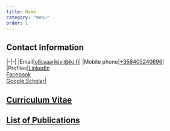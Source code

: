 ```yaml
---
title: Home
category: "menu"
order: 1
---
```


## Contact Information

|-|-|
|Email|[olli.saarikivi@iki.fi](mailto:olli.saarikivi@iki.fi)|
|Mobile phone|[+358405240696](tel:+358405240696)|
|Profiles|[LinkedIn](https://www.linkedin.com/in/ollisaarikivi)<br>[Facebook](https://www.facebook.com/olli.saarikivi)<br>[Google Scholar](https://scholar.google.fi/citations?user=1DHsgZgAAAAJ&amp;hl=en)|

## [Curriculum Vitae](cv.md)

## [List of Publications](cv.md/#publications)


